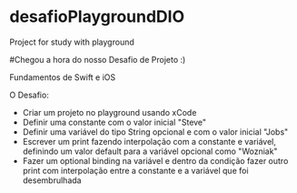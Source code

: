 # desafioPlaygroundDIO
Project for study with playground

#Chegou a hora do nosso Desafio de Projeto :)

Fundamentos de Swift e iOS

O Desafio:

* Criar um projeto no playground usando xCode
* Definir uma constante com o valor inicial "Steve"
* Definir uma variável do tipo String opcional e com o valor inicial "Jobs"
* Escrever um print fazendo interpolação com a constante e variável, definindo um valor default para a variável opcional como "Wozniak"
* Fazer um optional binding na variável e dentro da condição fazer outro print com interpolação entre a constante e a variável que foi desembrulhada
